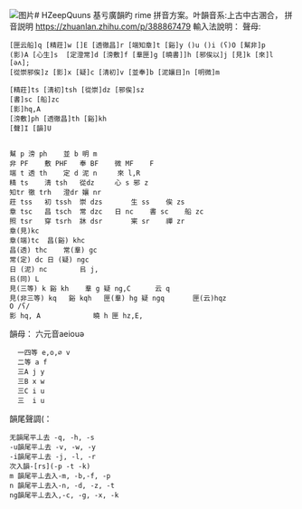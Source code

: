 ![图片](https://github.com/khjecpiuc/HZeepQuuns/assets/56380797/1feb5384-f1fe-4cbd-844a-7796e1f98572)# HZeepQuuns
基亏廣韻旳 rime 拼音方案。叶韻音系:上古中古溷合，
拼音説明 https://zhuanlan.zhihu.com/p/388867479
輸入法說明：
  聲母:

    [匣云船]q [精莊]w []E [透徹昌]r [端知章]t [谿]y ()u ()i (ʕ)O [幫非]p 
    (影)A [心生]s  [定澄常]d [滂敷]f [羣匣]g [曉書]]h [邪俟以]j [見]k [來]l [əʌ];
    [從崇邪俟]z [影]x [疑]c [淸初]v [並奉]b [泥孃日]n [明微]m

    [精莊]ts [淸初]tsh [從崇]dz [邪俟]sz
    [書]sc [船]zc
    [影]hq,A
    [滂敷]ph [透徹昌]th [谿]kh  
    [聲]I [韻]U


	幫 p	滂 ph	並 b	明 m		
	非 PF	敷 PHF	奉 BF	微 MF	F	
	端 t	透 th	定 d	泥 n		來 l,R
	精 ts	淸 tsh	從dz		心 s	邪 z
	知tr	徹 trh	澄dr	孃 nr		
	莊 tss	初 tssh	崇 dzs		生 ss	俟 zs
	章 tsc	昌 tsch	常 dzc	日 nc	書 sc	船 zc
	照 tsr	穿 tsrh	牀 dsr		宷 sr	禪 zr
	章(見)kc
	章(端)tc	昌(谿) khc
	昌(透) thc	常(羣) gc
	常(定) dc	日 (疑) ngc
	日 (泥) nc		㠯 j,
	㠯(同) L
	見(三等) k	谿 kh	羣 g	疑 ng,C		云 q
	見(非三等) kq	谿 kqh	匣(羣) hg	疑 ngq		匣(云)hqz
	O /ʕ/
	影 hq, A				曉 h	匣 hz,E,

  韻母：
      六元音aeiouə


      一四等 e,o,∅ v
      二等 a f
      三A j y
      三B x w
      三C i u
      三  i u

      

韻尾聲調(：

    无韻尾平丄去 -q, -h, -s
    -u韻尾平丄去 -v, -w, -y
    -i韻尾平丄去 -j, -l, -r
    次入韻-[rs](-p -t -k)
    m 韻尾平丄去入-m, -b,-f, -p
    n 韻尾平丄去入-n, -d, -z, -t
    ng韻尾平丄去入,-c, -g, -x, -k
    

